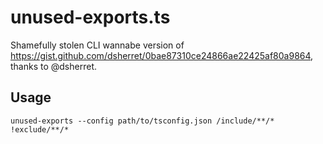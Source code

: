 # unused-exports.ts

Shamefully stolen CLI wannabe version of https://gist.github.com/dsherret/0bae87310ce24866ae22425af80a9864, thanks to @dsherret.

## Usage

```
unused-exports --config path/to/tsconfig.json /include/**/* !exclude/**/*
```
